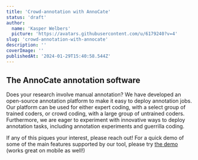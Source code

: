 ```yaml
---
title: 'Crowd-annotation with AnnoCate'
status: 'draft'
author:
  name: 'Kasper Welbers'
  picture: 'https://avatars.githubusercontent.com/u/6179240?v=4'
slug: 'crowd-annotation-with-annocate'
description: ''
coverImage: ''
publishedAt: '2024-01-29T15:40:58.544Z'
---
```


## The AnnoCate annotation software

Does your research involve manual annotation? We have developed an open-source annotation platform to make it easy to deploy annotation jobs. Our platform can be used for either expert coding, with a select group of trained coders, or crowd coding, with a large group of untrained coders. Furthermore, we are eager to experiment with innovative ways to deploy annotation tasks, including annotation experiments and guerrilla coding.

If any of this piques your interest, please reach out! For a quick demo of some of the main features supported by our tool, please try [the demo ](https://annocate.com/demo?units=introduction&codebook=introduction)(works great on mobile as well!)

